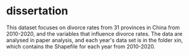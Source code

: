 # dissertation
This dataset focuses on divorce rates from 31 provinces in China from 2010-2020, and the variables that influence divorce rates. The data are analysed in paper analysis, and each year's data set is in the folder xin, which contains the Shapefile for each year from 2010-2020.
